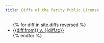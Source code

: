 ```yaml
---
title: Diffs of the Parity Public License
---
```


<ul>
  {% for diff in site.diffs reversed %}
    <li>
      <a href="{{diff.url}}">{{diff.from}} v. {{diff.to}}</a>
    </li>
  {% endfor %}
</ul>
